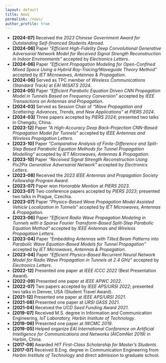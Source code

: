 ```yaml
---
layout: default
title: News
permalink: /news/
author_profile: true
---
```


- **[2024-07]** Received the *2023 Chinese Government Award for Outstanding Self-financed Students Abroad*.  
- **[2024-06]** Paper *“Efficient High-Fidelity Deep Convolutional Generative Adversarial Network Model for Received Signal Strength Reconstruction in Indoor Environments”* accepted by *Electronics Letters*.  
- **[2024-06]** Paper *“Efficient Propagation Modeling for Open-Confined Mixed Space Using a Hybrid Ray-Tracing/Waveguide Theory Method”* accepted by *IET Microwaves, Antennas & Propagation*.  
- **[2024-06]** Served as TPC member of *Wireless Communications (Standard Track)* at *EAI WiSATS 2024*.  
- **[2024-05]** Paper *“Efficient Parabolic Equation Driven CNN Propagation Model in Tunnels Based on Frequency Conversion”* accepted by *IEEE Transactions on Antennas and Propagation*.  
- **[2024-03]** Served as Session Chair of *“Wave Propagation and Scattering: Advances, Trends, and New Applications”* at *PIERS 2024*.  
- **[2024-03]** Three papers accepted by *PIERS 2024*; presented two talks in Chengdu, China.  
- **[2023-12]** Paper *“A High-Accuracy Deep Back-Projection CNN-Based Propagation Model for Tunnels”* accepted by *IEEE Antennas and Wireless Propagation Letters*.  
- **[2023-10]** Paper *“Comparative Analysis of Finite-Difference and Split-Step Based Parabolic Equation Methods for Tunnel Propagation Modelling”* accepted by *IET Microwaves, Antennas & Propagation*.  
- **[2023-10]** Paper *“Received Signal Strength Reconstruction Using Pix2Pix Generative Adversarial Network”* accepted by *Electronics Letters*.  
- **[2023-08]** Received the *2023 IEEE Antennas and Propagation Society Fellowship Program Award*.  
- **[2023-07]** Paper won *Honorable Mention* at *PIERS 2023*.  
- **[2023-07]** Two conference papers accepted by *PIERS 2023*; presented two talks in Prague, Czechia.  
- **[2023-07]** Paper *“Physics-Based Wave Propagation Model Assisted Vehicle Localization in Tunnels”* accepted by *IET Microwaves, Antennas & Propagation*.  
- **[2023-06]** Paper *“Efficient Radio Wave Propagation Modeling in Tunnels with a Sparse Fourier Transform-Based Split-Step Parabolic Equation Method”* accepted by *IEEE Antennas and Wireless Propagation Letters*.  
- **[2023-04]** Paper *“Embedding Antennas with Tilted Beam Patterns into Parabolic Wave Equation-Based Models for Tunnel Propagation”* accepted by *IET Microwaves, Antennas & Propagation*.  
- **[2023-04]** Paper *“Efficient Physics-Based Recurrent Neural Network Model for Radio Wave Propagation in Tunnels at 2.4 GHz”* accepted by *Electronics Letters*.  
- **[2022-12]** Presented one paper at *IEEE ICCC 2022* (Best Presentation Award).  
- **[2022-09]** Presented one paper at *IEEE APWC 2022*.  
- **[2022-07]** Two papers accepted by *IEEE APS/URSI 2022*; presented two talks in Denver, USA (Student Travel Award).  
- **[2021-12]** Presented one paper at *IEEE APS/URSI 2021*.  
- **[2021-08]** Presented one paper at *URSI GASS 2021*.  
- **[2021-04]** Received the *UCD Seed Funding Award 2021*.  
- **[2019-07]** Received M.S. degree in Information and Communication Engineering, *IoT Laboratory, Harbin Institute of Technology*.  
- **[2019-06]** Presented one paper at *IWCMC 2019*.  
- **[2019-05]** Helped organize *EAI International Conference on Artificial Intelligence for Communications and Networks (AIComNet 2019)* in Harbin, China.  
- **[2017-09]** Awarded *HIT First-Class Scholarship for Master’s Students*.  
- **[2017-07]** Received B.Eng. degree in Communication Engineering from *Harbin Institute of Technology* and direct admission to graduate school.

